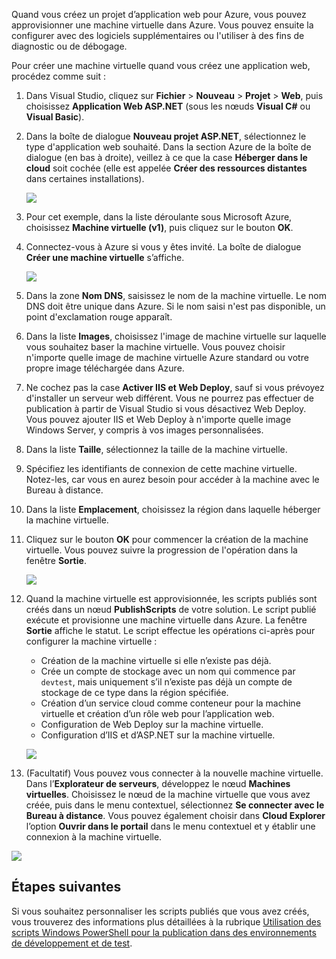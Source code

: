 

Quand vous créez un projet d’application web pour Azure, vous pouvez approvisionner une machine virtuelle dans Azure. Vous pouvez ensuite la configurer avec des logiciels supplémentaires ou l'utiliser à des fins de diagnostic ou de débogage.

Pour créer une machine virtuelle quand vous créez une application web, procédez comme suit :

1. Dans Visual Studio, cliquez sur **Fichier** > **Nouveau** > **Projet** > **Web**, puis choisissez **Application Web ASP.NET** (sous les nœuds **Visual C#** ou **Visual Basic**).
2. Dans la boîte de dialogue **Nouveau projet ASP.NET**, sélectionnez le type d'application web souhaité. Dans la section Azure de la boîte de dialogue (en bas à droite), veillez à ce que la case **Héberger dans le cloud** soit cochée (elle est appelée **Créer des ressources distantes** dans certaines installations).

	![][0]

3. Pour cet exemple, dans la liste déroulante sous Microsoft Azure, choisissez **Machine virtuelle (v1)**, puis cliquez sur le bouton **OK**.
4. Connectez-vous à Azure si vous y êtes invité. La boîte de dialogue **Créer une machine virtuelle** s’affiche.

	![][2]

5. Dans la zone **Nom DNS**, saisissez le nom de la machine virtuelle. Le nom DNS doit être unique dans Azure. Si le nom saisi n'est pas disponible, un point d'exclamation rouge apparaît.
6. Dans la liste **Images**, choisissez l'image de machine virtuelle sur laquelle vous souhaitez baser la machine virtuelle. Vous pouvez choisir n'importe quelle image de machine virtuelle Azure standard ou votre propre image téléchargée dans Azure.
7. Ne cochez pas la case **Activer IIS et Web Deploy**, sauf si vous prévoyez d'installer un serveur web différent. Vous ne pourrez pas effectuer de publication à partir de Visual Studio si vous désactivez Web Deploy. Vous pouvez ajouter IIS et Web Deploy à n'importe quelle image Windows Server, y compris à vos images personnalisées.
8. Dans la liste **Taille**, sélectionnez la taille de la machine virtuelle.
9. Spécifiez les identifiants de connexion de cette machine virtuelle. Notez-les, car vous en aurez besoin pour accéder à la machine avec le Bureau à distance.
10. Dans la liste **Emplacement**, choisissez la région dans laquelle héberger la machine virtuelle.
11. Cliquez sur le bouton **OK** pour commencer la création de la machine virtuelle. Vous pouvez suivre la progression de l'opération dans la fenêtre **Sortie**.

	![][3]

12. Quand la machine virtuelle est approvisionnée, les scripts publiés sont créés dans un nœud **PublishScripts** de votre solution. Le script publié exécute et provisionne une machine virtuelle dans Azure. La fenêtre **Sortie** affiche le statut. Le script effectue les opérations ci-après pour configurer la machine virtuelle :

	* Création de la machine virtuelle si elle n’existe pas déjà.
	* Crée un compte de stockage avec un nom qui commence par `devtest`, mais uniquement s’il n’existe pas déjà un compte de stockage de ce type dans la région spécifiée.
	* Création d’un service cloud comme conteneur pour la machine virtuelle et création d’un rôle web pour l’application web.
	* Configuration de Web Deploy sur la machine virtuelle.
	* Configuration d’IIS et d’ASP.NET sur la machine virtuelle.

	![][4]

13. (Facultatif) Vous pouvez vous connecter à la nouvelle machine virtuelle. Dans l’**Explorateur de serveurs**, développez le nœud **Machines virtuelles**. Choisissez le nœud de la machine virtuelle que vous avez créée, puis dans le menu contextuel, sélectionnez **Se connecter avec le Bureau à distance**. Vous pouvez également choisir dans **Cloud Explorer** l’option **Ouvrir dans le portail** dans le menu contextuel et y établir une connexion à la machine virtuelle.

 ![][5]


## Étapes suivantes

Si vous souhaitez personnaliser les scripts publiés que vous avez créés, vous trouverez des informations plus détaillées à la rubrique [Utilisation des scripts Windows PowerShell pour la publication dans des environnements de développement et de test](http://msdn.microsoft.com/library/dn642480.aspx).

[0]: ./media/virtual-machines-common-classic-web-app-visual-studio/CreateVM_NewProject.PNG
[1]: ./media/dotnet-visual-studio-create-virtual-machine/CreateVM_SignIn.PNG
[2]: ./media/virtual-machines-common-classic-web-app-visual-studio/CreateVM_CreateVM.PNG
[3]: ./media/virtual-machines-common-classic-web-app-visual-studio/CreateVM_Provisioning.png
[4]: ./media/virtual-machines-common-classic-web-app-visual-studio/CreateVM_SolutionExplorer.png
[5]: ./media/virtual-machines-common-classic-web-app-visual-studio/VS_Create_VM_Connect.png

<!---HONumber=AcomDC_0323_2016-->